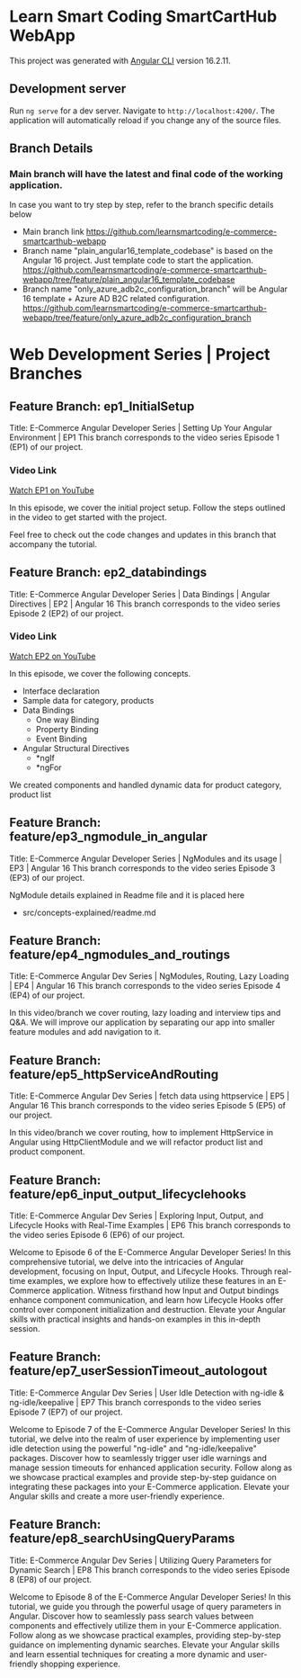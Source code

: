 # Learn Smart Coding SmartCartHub WebApp

This project was generated with [Angular CLI](https://github.com/angular/angular-cli) version 16.2.11.

## Development server

Run `ng serve` for a dev server. Navigate to `http://localhost:4200/`. The application will automatically reload if you change any of the source files.

## Branch Details
### Main branch will have the latest and final code of the working application.

In case you want to try step by step, refer to the branch specific details below
- Main branch link https://github.com/learnsmartcoding/e-commerce-smartcarthub-webapp
- Branch name "plain_angular16_template_codebase" is based on the Angular 16 project. Just template code to start the application. https://github.com/learnsmartcoding/e-commerce-smartcarthub-webapp/tree/feature/plain_angular16_template_codebase
- Branch name "only_azure_adb2c_configuration_branch" will be Angular 16 template + Azure AD B2C related configuration. https://github.com/learnsmartcoding/e-commerce-smartcarthub-webapp/tree/feature/only_azure_adb2c_configuration_branch

# Web Development Series | Project Branches

## Feature Branch: ep1_InitialSetup
Title: E-Commerce Angular Developer Series | Setting Up Your Angular Environment | EP1
This branch corresponds to the video series Episode 1 (EP1) of our project. 

### Video Link
[Watch EP1 on YouTube](https://youtu.be/tBvXGwxw7Jw)

In this episode, we cover the initial project setup. Follow the steps outlined in the video to get started with the project.

Feel free to check out the code changes and updates in this branch that accompany the tutorial.

## Feature Branch: ep2_databindings
Title: E-Commerce Angular Developer Series | Data Bindings | Angular Directives | EP2 | Angular 16
This branch corresponds to the video series Episode 2 (EP2) of our project. 

### Video Link
[Watch EP2 on YouTube](https://youtu.be/yZKIjFHYLzY)

In this episode, we cover the following concepts.
- Interface declaration
- Sample data for category, products
- Data Bindings
    - One way Binding
    - Property Binding
    - Event Binding
- Angular Structural  Directives
    - *ngIf
    - *ngFor

 We created components and handled dynamic data for product category, product list

## Feature Branch: feature/ep3_ngmodule_in_angular
Title: E-Commerce Angular Developer Series | NgModules and its usage | EP3 | Angular 16
This branch corresponds to the video series Episode 3 (EP3) of our project. 

NgModule details explained in Readme file and it is placed here
 - src/concepts-explained/readme.md

## Feature Branch: feature/ep4_ngmodules_and_routings 
Title: E-Commerce Angular Dev Series | NgModules, Routing, Lazy Loading | EP4 | Angular 16
This branch corresponds to the video series Episode 4 (EP4) of our project. 

In this video/branch we cover routing, lazy loading and interview tips and Q&A. We will improve our application by separating our app into smaller feature modules and add navigation to it.


## Feature Branch: feature/ep5_httpServiceAndRouting 
Title: E-Commerce Angular Dev Series | fetch data using httpservice | EP5 | Angular 16
This branch corresponds to the video series Episode 5 (EP5) of our project. 

In this video/branch we cover routing, how to implement HttpService in Angular using HttpClientModule and we will refactor product list and product component.



## Feature Branch: feature/ep6_input_output_lifecyclehooks 
Title: E-Commerce Angular Dev Series | Exploring Input, Output, and Lifecycle Hooks with Real-Time Examples | EP6
This branch corresponds to the video series Episode 6 (EP6) of our project. 

Welcome to Episode 6 of the E-Commerce Angular Developer Series! In this comprehensive tutorial, we delve into the intricacies of Angular development, focusing on Input, Output, and Lifecycle Hooks. Through real-time examples, we explore how to effectively utilize these features in an E-Commerce application. Witness firsthand how Input and Output bindings enhance component communication, and learn how Lifecycle Hooks offer control over component initialization and destruction. Elevate your Angular skills with practical insights and hands-on examples in this in-depth session.

## Feature Branch: feature/ep7_userSessionTimeout_autologout 
Title: E-Commerce Angular Dev Series | User Idle Detection with ng-idle & ng-idle/keepalive | EP7
This branch corresponds to the video series Episode 7 (EP7) of our project. 

Welcome to Episode 7 of the E-Commerce Angular Developer Series! In this tutorial, we delve into the realm of user experience by implementing user idle detection using the powerful "ng-idle" and "ng-idle/keepalive" packages. Discover how to seamlessly trigger user idle warnings and manage session timeouts for enhanced application security. Follow along as we showcase practical examples and provide step-by-step guidance on integrating these packages into your E-Commerce application. Elevate your Angular skills and create a more user-friendly experience.

## Feature Branch: feature/ep8_searchUsingQueryParams 
Title: E-Commerce Angular Dev Series | Utilizing Query Parameters for Dynamic Search | EP8
This branch corresponds to the video series Episode 8 (EP8) of our project. 

Welcome to Episode 8 of the E-Commerce Angular Developer Series! In this tutorial, we guide you through the powerful usage of query parameters in Angular. Discover how to seamlessly pass search values between components and effectively utilize them in your E-Commerce application. Follow along as we showcase practical examples, providing step-by-step guidance on implementing dynamic searches. Elevate your Angular skills and learn essential techniques for creating a more dynamic and user-friendly shopping experience.